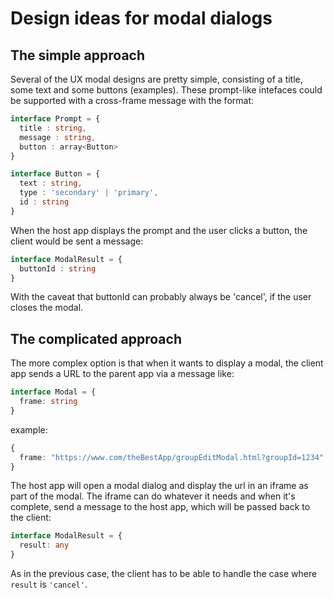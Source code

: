 # Design ideas for modal dialogs

## The simple approach

Several of the UX modal designs are pretty simple, consisting of a title, some text and some buttons (examples). These prompt-like intefaces could be supported with a cross-frame message with the format:

```TypeScript
interface Prompt = {
  title : string,
  message : string,
  button : array<Button>
}

interface Button = {
  text : string,
  type : 'secondary' | 'primary',
  id : string
}
```

When the host app displays the prompt and the user clicks a button, the client would be sent a message:

```TypeScript
interface ModalResult = {
  buttonId : string
}
```

With the caveat that buttonId can probably always be 'cancel', if the user closes the modal.

## The complicated approach

The more complex option is that when it wants to display a modal, the client app sends a URL to the parent app via a message like:

```TypeScript
interface Modal = {
  frame: string
}
```

example:

```TypeScript
{
  frame: "https://www.com/theBestApp/groupEditModal.html?groupId=1234"
}
```

The host app will open a modal dialog and display the url in an iframe as part of the modal. The iframe can do
whatever it needs and when it's complete, send a message to the host app, which will be passed back to the client:

```TypeScript
interface ModalResult = {
  result: any
}
```

As in the previous case, the client has to be able to handle the case where `result` is `'cancel'`.
